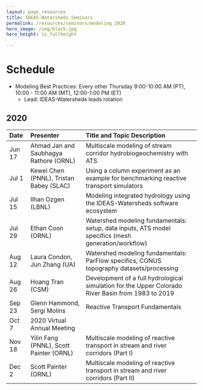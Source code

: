 ```yaml
---
layout: page_resources
title: IDEAS-Watersheds Seminars
permalink: /resources/seminars/modeling_2020
hero_image: /img/black.jpg
hero_height: is_fullheight

---
```


# Schedule
* Modeling Best Practices: Every other Thursday 9:00-10:00 AM (PT), 10:00 - 11:00 AM (MT), 12:00-1:00 PM (ET)
  - Lead:  IDEAS-Watersheds leads rotation

## 2020

| Date     |  Presenter                             | Title and Topic Description                    |
|:---------|:---------------------------------------|:-----------------------------------------------|
| Jun 17  |Ahmad Jan and Saubhagya Rathore (ORNL)  | Multiscale modeling of stream corridor hydrobiogeochemistry with ATS | 
| Jul 1   |Kewei Chen (PNNL), Tristan Babey (SLAC) | Using a column experiment as an example for benchmarking reactive transport simulators |
| Jul 15  |Ilhan Ozgen (LBNL)                      | Modeling integrated hydrology using the IDEAS-Watersheds software ecosystem |
| Jul 29  | Ethan Coon (ORNL)                      | Watershed modeling fundamentals: setup, data inputs, ATS model specifics (mesh generation/workflow) |
| Aug 12   | Laura Condon, Jun Zhang (UA)           | Watershed modeling fundamentals: ParFlow specifics, CONUS topography datasets/processing |
| Aug 26   | Hoang Tran (CSM)                       | Development of a full hydrological simulation for the Upper Colorado River Basin from 1983 to 2019 |
| Sep 23  | Glenn Hammond, Sergi Molins            | Reactive Transport Fundamentals |
| Oct 7    | 2020 Virtual Annual Meeting            | |
| Nov 18   |  Yilin Fang (PNNL), Scott Painter (ORNL) | Multiscale modeling of reactive transport in stream and river corridors (Part I) |
| Dec 2    | Scott Painter (ORNL)                   | Multiscale modeling of reactive transport in stream and river corridors (Part II) |



